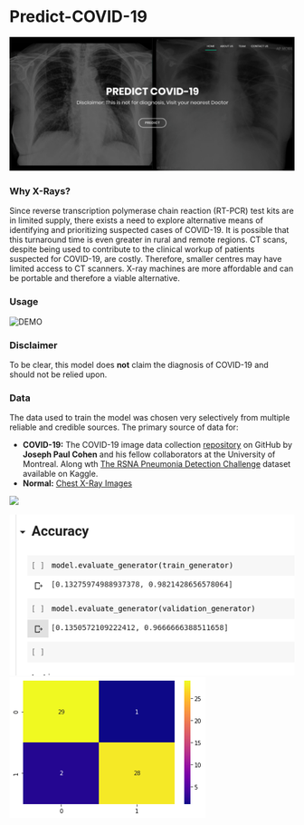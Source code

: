 # Predict-COVID-19

![index](https://github.com/Aman9026/Predict-COVID-19/blob/master/Data/Images/indexImage.png)

### Why X-Rays?

Since reverse transcription polymerase chain reaction (RT-PCR) test kits are in limited supply, there exists a need to explore alternative means of identifying and prioritizing suspected cases of COVID-19.
It is possible that this turnaround time is even greater in rural and remote regions. CT scans, despite being used to contribute to the clinical workup of patients suspected for COVID-19, are costly. Therefore, smaller centres may have limited access to CT scanners. X-ray machines are more affordable and can be portable and therefore a viable alternative.

### Usage
![DEMO](https://github.com/Aman9026/Predict-COVID-19/blob/master/Data/DEMO/Prediction.gif)

### Disclaimer
To be clear, this model does **not** claim the diagnosis of COVID-19 and should not be relied upon.

### Data
The data used to train the model was chosen very selectively from multiple reliable and credible sources.
The primary source of data for:
* **COVID-19:** The COVID-19 image data collection [repository](https://github.com/ieee8023/covid-chestxray-dataset) on GitHub  by **Joseph Paul Cohen** and his fellow collaborators at the University of Montreal. Along wth [The RSNA Pneumonia Detection Challenge](https://www.kaggle.com/c/rsna-pneumonia-detection-challenge/data) dataset available on Kaggle.
* **Normal:** [Chest X-Ray Images](https://www.kaggle.com/paultimothymooney/chest-xray-pneumonia)

![](https://github.com/Aman9026/COVID-19-Predictor-dataset/blob/master/dataset/Comparision.jpeg)



![Accuracy](https://github.com/Aman9026/Predict-COVID-19/blob/master/Data/Images/Accuracy.png)
![heatmap](https://github.com/Aman9026/Predict-COVID-19/blob/master/Data/Images/heatmap.png)
